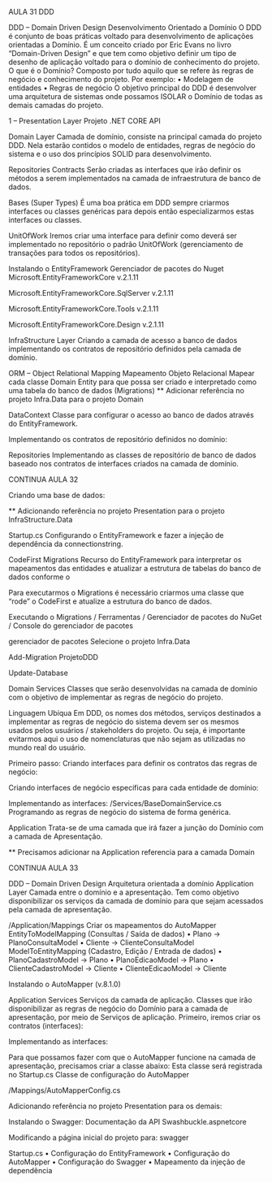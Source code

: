 AULA 31 DDD

DDD – Domain Driven Design
Desenvolvimento Orientado a Domínio
O DDD é conjunto de boas práticas voltado para desenvolvimento de aplicações orientadas a Domínio. É um conceito criado por Eric Evans no livro “Domain-Driven Design” e que tem como objetivo definir um tipo de desenho de aplicação voltado para o domínio de conhecimento do projeto.
O que é o Domínio?
Composto por tudo aquilo que se refere às regras de negócio e conhecimento do projeto. Por exemplo:
• Modelagem de entidades
• Regras de negócio
O objetivo principal do DDD é desenvolver uma arquitetura de sistemas onde possamos ISOLAR o Domínio de todas as demais camadas do projeto.

1 – Presentation Layer
Projeto .NET CORE API

Domain Layer
Camada de domínio, consiste na principal camada do projeto DDD.
Nela estarão contidos o modelo de entidades, regras de negócio do sistema
e o uso dos princípios SOLID para desenvolvimento.

Repositories Contracts
Serão criadas as interfaces que irão definir os métodos a serem implementados na camada de infraestrutura de banco de dados.

Bases (Super Types)
É uma boa prática em DDD sempre criarmos interfaces ou classes genéricas para depois então especializarmos estas interfaces ou classes.

UnitOfWork
Iremos criar uma interface para definir como deverá ser implementado no repositório o padrão UnitOfWork (gerenciamento de transações para todos os repositórios).

Instalando o EntityFramework
Gerenciador de pacotes do Nuget
Microsoft.EntityFrameworkCore v.2.1.11

Microsoft.EntityFrameworkCore.SqlServer v.2.1.11

Microsoft.EntityFrameworkCore.Tools v.2.1.11

Microsoft.EntityFrameworkCore.Design v.2.1.11

InfraStructure Layer
Criando a camada de acesso a banco de dados implementando os contratos de repositório definidos pela camada de domínio.

ORM – Object Relational Mapping
Mapeamento Objeto Relacional
Mapear cada classe Domain Entity para que possa ser criado e interpretado como uma tabela do banco de dados (Migrations)
** Adicionar referência no projeto Infra.Data para o projeto Domain

DataContext
Classe para configurar o acesso ao banco de dados através do EntityFramework.

Implementando os contratos de repositório definidos no domínio:

Repositories
Implementando as classes de repositório de banco de dados baseado nos contratos de interfaces criados na camada de domínio.

CONTINUA AULA 32

Criando uma base de dados:

** Adicionando referência no projeto Presentation
para o projeto InfraStructure.Data

Startup.cs
Configurando o EntityFramework e fazer a
injeção de dependência da connectionstring.

CodeFirst Migrations
Recurso do EntityFramework para interpretar os mapeamentos das
entidades e atualizar a estrutura de tabelas do banco de dados conforme o

Para executarmos o Migrations é necessário criarmos uma classe
que “rode” o CodeFirst e atualize a estrutura do banco de dados.

Executando o Migrations
/ Ferramentas / Gerenciador de pacotes do NuGet
/ Console do gerenciador de pacotes

gerenciador de pacotes
Selecione o projeto Infra.Data

Add-Migration ProjetoDDD

Update-Database

Domain Services
Classes que serão desenvolvidas na camada de domínio com o objetivo de implementar as regras de negócio do projeto.

Linguagem Ubíqua
Em DDD, os nomes dos métodos, serviços destinados a implementar as regras de negócio do sistema devem ser os mesmos usados pelos usuários / stakeholders do projeto. Ou seja, é importante evitarmos aqui o uso de nomenclaturas que não sejam as utilizadas no mundo real do usuário.

Primeiro passo:
Criando interfaces para definir os contratos das regras de negócio:

Criando interfaces de negócio especificas para cada entidade de domínio:

Implementando as interfaces:
/Services/BaseDomainService.cs
Programando as regras de negócio do sistema de forma genérica.

Application
Trata-se de uma camada que irá fazer a junção do Domínio com a camada de Apresentação.

** Precisamos adicionar na Application referencia para a camada Domain

CONTINUA AULA 33


DDD – Domain Driven Design
Arquitetura orientada a domínio
Application Layer
Camada entre o domínio e a apresentação. Tem como objetivo disponibilizar os serviços da camada de domínio para que sejam acessados pela camada de apresentação.


/Application/Mappings
Criar os mapeamentos do AutoMapper
EntityToModelMapping (Consultas / Saída de dados)
• Plano → PlanoConsultaModel
• Cliente → ClienteConsultaModel
ModelToEntityMapping (Cadastro, Edição / Entrada de dados)
• PlanoCadastroModel → Plano
• PlanoEdicaoModel → Plano
• ClienteCadastroModel → Cliente
• ClienteEdicaoModel → Cliente

Instalando o AutoMapper (v.8.1.0)

Application Services
Serviços da camada de aplicação.
Classes que irão disponibilizar as regras de negócio do Domínio para a camada de apresentação, por meio de Serviços de aplicação.
Primeiro, iremos criar os contratos (interfaces):

Implementando as interfaces:

Para que possamos fazer com que o AutoMapper funcione na camada de apresentação, precisamos criar a classe abaixo:
Esta classe será registrada no Startup.cs
Classe de configuração do AutoMapper

/Mappings/AutoMapperConfig.cs

Adicionando referência no projeto Presentation para os demais:

Instalando o Swagger:
Documentação da API
Swashbuckle.aspnetcore

Modificando a página inicial do projeto para: swagger

Startup.cs
• Configuração do EntityFramework
• Configuração do AutoMapper
• Configuração do Swagger
• Mapeamento da injeção de dependência








